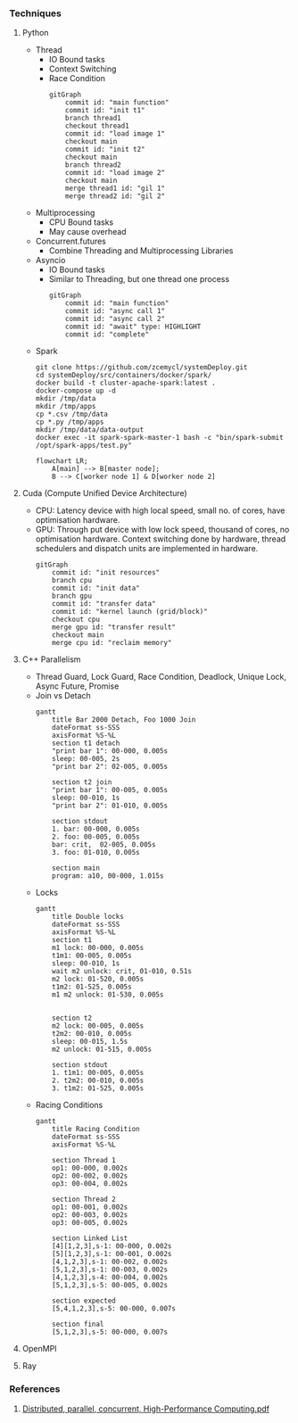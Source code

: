### Techniques
1. Python
    - Thread
        - IO Bound tasks
        - Context Switching
        - Race Condition
            ```mermaid
            gitGraph
                commit id: "main function"
                commit id: "init t1"
                branch thread1
                checkout thread1
                commit id: "load image 1"
                checkout main
                commit id: "init t2"
                checkout main
                branch thread2
                commit id: "load image 2"
                checkout main
                merge thread1 id: "gil 1"
                merge thread2 id: "gil 2"
            ```
    - Multiprocessing
        - CPU Bound tasks
        - May cause overhead
    - Concurrent.futures
        - Combine Threading and Multiprocessing Libraries
    - Asyncio
        - IO Bound tasks
        - Similar to Threading, but one thread one process
            ```mermaid
            gitGraph
                commit id: "main function"
                commit id: "async call 1"
                commit id: "async call 2"
                commit id: "await" type: HIGHLIGHT
                commit id: "complete"
            ```
    - Spark
        ```
        git clone https://github.com/zcemycl/systemDeploy.git
        cd systemDeploy/src/containers/docker/spark/
        docker build -t cluster-apache-spark:latest .
        docker-compose up -d
        mkdir /tmp/data
        mkdir /tmp/apps
        cp *.csv /tmp/data
        cp *.py /tmp/apps
        mkdir /tmp/data/data-output
        docker exec -it spark-spark-master-1 bash -c "bin/spark-submit /opt/spark-apps/test.py"
        ```
        ```mermaid
        flowchart LR;
            A[main] --> B[master node];
            B --> C[worker node 1] & D[worker node 2]
        ```

2. Cuda (Compute Unified Device Architecture)
    - CPU: Latency device with high local speed, small no. of cores, have optimisation hardware. 
    - GPU: Through put device with low lock speed, thousand of cores, no optimisation hardware. Context switching done by hardware, thread schedulers and dispatch units are implemented in hardware. 
        ```mermaid
        gitGraph
            commit id: "init resources"
            branch cpu
            commit id: "init data"
            branch gpu
            commit id: "transfer data"
            commit id: "kernel launch (grid/block)"
            checkout cpu
            merge gpu id: "transfer result"
            checkout main
            merge cpu id: "reclaim memory"
        ```
3. C++ Parallelism
    - Thread Guard, Lock Guard, Race Condition, Deadlock, Unique Lock, Async Future, Promise
    - Join vs Detach
        ```mermaid
        gantt 
            title Bar 2000 Detach, Foo 1000 Join
            dateFormat ss-SSS
            axisFormat %S-%L
            section t1 detach
            "print bar 1": 00-000, 0.005s
            sleep: 00-005, 2s
            "print bar 2": 02-005, 0.005s

            section t2 join
            "print bar 1": 00-005, 0.005s
            sleep: 00-010, 1s
            "print bar 2": 01-010, 0.005s

            section stdout
            1. bar: 00-000, 0.005s
            2. foo: 00-005, 0.005s
            bar: crit,  02-005, 0.005s
            3. foo: 01-010, 0.005s

            section main
            program: a10, 00-000, 1.015s
        ```
    - Locks
        ```mermaid
        gantt
            title Double locks
            dateFormat ss-SSS
            axisFormat %S-%L
            section t1
            m1 lock: 00-000, 0.005s
            t1m1: 00-005, 0.005s
            sleep: 00-010, 1s
            wait m2 unlock: crit, 01-010, 0.51s
            m2 lock: 01-520, 0.005s
            t1m2: 01-525, 0.005s
            m1 m2 unlock: 01-530, 0.005s


            section t2
            m2 lock: 00-005, 0.005s
            t2m2: 00-010, 0.005s
            sleep: 00-015, 1.5s
            m2 unlock: 01-515, 0.005s

            section stdout
            1. t1m1: 00-005, 0.005s
            2. t2m2: 00-010, 0.005s
            3. t1m2: 01-525, 0.005s
        ```
    - Racing Conditions
        ```mermaid
        gantt 
            title Racing Condition
            dateFormat ss-SSS
            axisFormat %S-%L

            section Thread 1
            op1: 00-000, 0.002s
            op2: 00-002, 0.002s
            op3: 00-004, 0.002s

            section Thread 2
            op1: 00-001, 0.002s
            op2: 00-003, 0.002s
            op3: 00-005, 0.002s

            section Linked List
            [4][1,2,3],s-1: 00-000, 0.002s
            [5][1,2,3],s-1: 00-001, 0.002s
            [4,1,2,3],s-1: 00-002, 0.002s
            [5,1,2,3],s-1: 00-003, 0.002s
            [4,1,2,3],s-4: 00-004, 0.002s
            [5,1,2,3],s-5: 00-005, 0.002s

            section expected
            [5,4,1,2,3],s-5: 00-000, 0.007s

            section final
            [5,1,2,3],s-5: 00-000, 0.007s
        ```
4. OpenMPI
5. Ray

### References
1. [Distributed, parallel, concurrent, High-Performance Computing.pdf](https://esling.github.io/documents/Generic.6b.Concurrence.pdf)